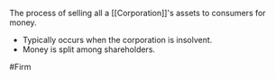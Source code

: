 The process of selling all a [[Corporation]]'s assets to consumers for money.
- Typically occurs when the corporation is insolvent.
- Money is split among shareholders.

#Firm 